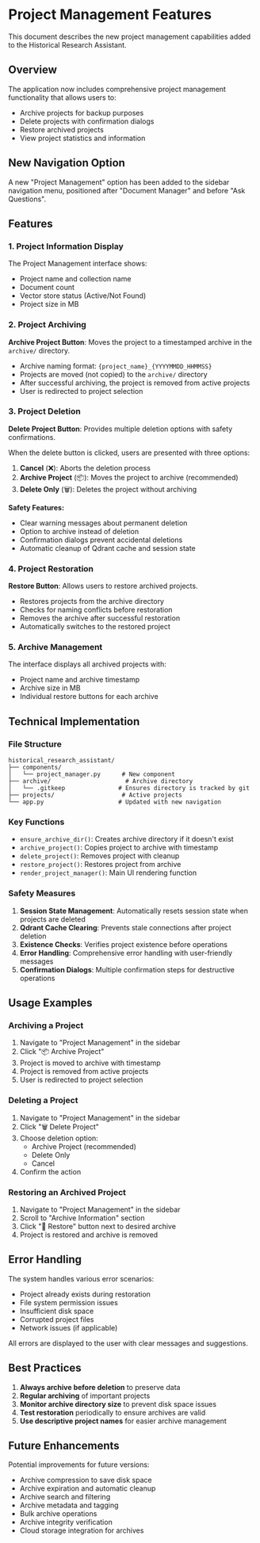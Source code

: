 # Project Management Features

This document describes the new project management capabilities added to the Historical Research Assistant.

## Overview

The application now includes comprehensive project management functionality that allows users to:
- Archive projects for backup purposes
- Delete projects with confirmation dialogs
- Restore archived projects
- View project statistics and information

## New Navigation Option

A new "Project Management" option has been added to the sidebar navigation menu, positioned after "Document Manager" and before "Ask Questions".

## Features

### 1. Project Information Display

The Project Management interface shows:
- Project name and collection name
- Document count
- Vector store status (Active/Not Found)
- Project size in MB

### 2. Project Archiving

**Archive Project Button**: Moves the project to a timestamped archive in the `archive/` directory.

- Archive naming format: `{project_name}_{YYYYMMDD_HHMMSS}`
- Projects are moved (not copied) to the `archive/` directory
- After successful archiving, the project is removed from active projects
- User is redirected to project selection

### 3. Project Deletion

**Delete Project Button**: Provides multiple deletion options with safety confirmations.

When the delete button is clicked, users are presented with three options:

1. **Cancel** (❌): Aborts the deletion process
2. **Archive Project** (📦): Moves the project to archive (recommended)
3. **Delete Only** (🗑️): Deletes the project without archiving

**Safety Features:**
- Clear warning messages about permanent deletion
- Option to archive instead of deletion
- Confirmation dialogs prevent accidental deletions
- Automatic cleanup of Qdrant cache and session state

### 4. Project Restoration

**Restore Button**: Allows users to restore archived projects.

- Restores projects from the archive directory
- Checks for naming conflicts before restoration
- Removes the archive after successful restoration
- Automatically switches to the restored project

### 5. Archive Management

The interface displays all archived projects with:
- Project name and archive timestamp
- Archive size in MB
- Individual restore buttons for each archive

## Technical Implementation

### File Structure

```
historical_research_assistant/
├── components/
│   └── project_manager.py      # New component
├── archive/                     # Archive directory
│   └── .gitkeep               # Ensures directory is tracked by git
├── projects/                   # Active projects
└── app.py                     # Updated with new navigation
```

### Key Functions

- `ensure_archive_dir()`: Creates archive directory if it doesn't exist
- `archive_project()`: Copies project to archive with timestamp
- `delete_project()`: Removes project with cleanup
- `restore_project()`: Restores project from archive
- `render_project_manager()`: Main UI rendering function

### Safety Measures

1. **Session State Management**: Automatically resets session state when projects are deleted
2. **Qdrant Cache Clearing**: Prevents stale connections after project deletion
3. **Existence Checks**: Verifies project existence before operations
4. **Error Handling**: Comprehensive error handling with user-friendly messages
5. **Confirmation Dialogs**: Multiple confirmation steps for destructive operations

## Usage Examples

### Archiving a Project

1. Navigate to "Project Management" in the sidebar
2. Click "📦 Archive Project"
3. Project is moved to archive with timestamp
4. Project is removed from active projects
5. User is redirected to project selection

### Deleting a Project

1. Navigate to "Project Management" in the sidebar
2. Click "🗑️ Delete Project"
3. Choose deletion option:
   - Archive Project (recommended)
   - Delete Only
   - Cancel
4. Confirm the action

### Restoring an Archived Project

1. Navigate to "Project Management" in the sidebar
2. Scroll to "Archive Information" section
3. Click "🔄 Restore" button next to desired archive
4. Project is restored and archive is removed

## Error Handling

The system handles various error scenarios:
- Project already exists during restoration
- File system permission issues
- Insufficient disk space
- Corrupted project files
- Network issues (if applicable)

All errors are displayed to the user with clear messages and suggestions.

## Best Practices

1. **Always archive before deletion** to preserve data
2. **Regular archiving** of important projects
3. **Monitor archive directory size** to prevent disk space issues
4. **Test restoration** periodically to ensure archives are valid
5. **Use descriptive project names** for easier archive management

## Future Enhancements

Potential improvements for future versions:
- Archive compression to save disk space
- Archive expiration and automatic cleanup
- Archive search and filtering
- Archive metadata and tagging
- Bulk archive operations
- Archive integrity verification
- Cloud storage integration for archives
